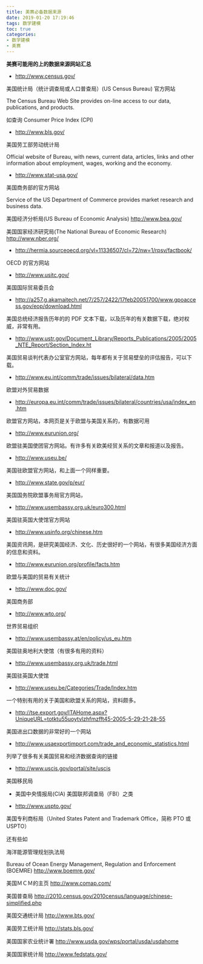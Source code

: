 ```yaml
---
title: 美赛必备数据来源
date: 2019-01-20 17:19:46
tags: 数学建模
toc: true
categories: 
- 数学建模
- 美赛
---
```


**美赛可能用的上的数据来源网站汇总**<!-- more -->
- http://www.census.gov/

 美国统计局（统计调查局或人口普查局）(US Census Bureau) 官方网站

 The Census Bureau Web Site provides on-line access to our data, publications, and products.

 如查询 Consumer Price Index (CPI)

 

- http://www.bls.gov/

 美国劳工部劳动统计局

 Official website of Bureau, with news, current data, articles, links and other information about employment, wages, working and the economy.

 

- http://www.stat-usa.gov/

 美国商务部的官方网站 

Service  of  the  US  Department  of  Commerce  provides  market  research  and business data.

美国经济分析局(US Bureau of Economic Analysis)   http://www.bea.gov/

美国国家经济研究局(The National Bureau of Economic Research) http://www.nber.org/

 

- http://hermia.sourceoecd.org/vl=11336507/cl=72/nw=1/rpsv/factbook/

 OECD 的官方网站

 

- http://www.usitc.gov/

 美国国际贸易委员会

 

- http://a257.g.akamaitech.net/7/257/2422/17feb20051700/www.gpoaccess.gov/eop/download.html

 美国总统经济报告历年的的 PDF 文本下载，以及历年的有关数据下载，绝对权威，非常有用。

 

- http://www.ustr.gov/Document_Library/Reports_Publications/2005/2005_NTE_Report/Section_Index.ht

 美国贸易谈判代表办公室官方网站，每年都有关于贸易壁垒的评估报告，可以下载。

 

- http://www.eu.int/comm/trade/issues/bilateral/data.htm 

 欧盟对外贸易数据

 

- http://europa.eu.int/comm/trade/issues/bilateral/countries/usa/index_en.htm

 欧盟官方网站，本网页是关于欧盟与美国关系的，有数据可用

 

- http://www.eurunion.org/

 欧盟驻美国使团官方网站。有许多有关欧美经贸关系的文章和报道以及报告。

 

- http://www.useu.be/

 美国驻欧盟官方网站，和上面一个同样重要。

 

- http://www.state.gov/p/eur/

 美国国务院欧盟事务局官方网站，

 

- http://www.usembassy.org.uk/euro300.html

 美国驻英国大使馆官方网站

 

- http://www.usinfo.org/chinese.htm

 美国资讯网，是研究美国经济、文化、历史很好的一个网站，有很多美国经济方面的信息和资料。

 

- http://www.eurunion.org/profile/facts.htm

 欧盟与美国的贸易有关统计

 

- http://www.doc.gov/

 美国商务部

 

- http://www.wto.org/

 世界贸易组织



- http://www.usembassy.at/en/policy/us_eu.htm

 美国驻奥地利大使馆（有很多有用的资料）

 

- http://www.usembassy.org.uk/trade.html

 美国驻英国大使馆

 

- http://www.useu.be/Categories/Trade/Index.htm

 一个特别有用的关于美国和欧盟关系的网站，资料颇多。



- http://tse.export.gov/ITAHome.aspx?UniqueURL=totktu55uoytvlzhfmzfft45-2005-5-29-21-28-55

 美国进出口数据的非常好的一个网站

 

- http://www.usaexportimport.com/trade_and_economic_statistics.html

 列举了很多有关美国贸易和经济数据查询的链接

 

- http://www.uscis.gov/portal/site/uscis 

 美国移民局

 

- 美国中央情报局(CIA)   美国联邦调查局（FBI）之类

 

- http://www.uspto.gov/

 美国专利商标局（United States Patent and Trademark Office，简称 PTO 或 USPTO）

 

还有些如

 海洋能源管理规划执法局

 Bureau of Ocean Energy Management, Regulation and Enforcement (BOEMRE) http://www.boemre.gov/

 美国ＭＣＭ的主页 <http://www.comap.com/>

 美国普查局 <http://2010.census.gov/2010census/language/chinese-simplified.php>

 美国交通统计局 <http://www.bts.gov/>

 美国劳工统计局 <http://stats.bls.gov/>

 美国国家农业统计署 <http://www.usda.gov/wps/portal/usda/usdahome> 

 美国国家统计局 <http://www.fedstats.gov/>
